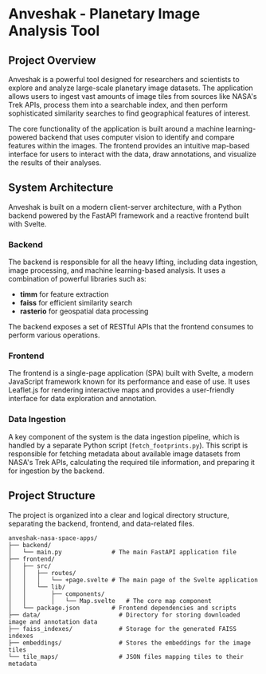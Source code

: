 # Anveshak - Planetary Image Analysis Tool

## Project Overview

Anveshak is a powerful tool designed for researchers and scientists to explore and analyze large-scale planetary image datasets. The application allows users to ingest vast amounts of image tiles from sources like NASA's Trek APIs, process them into a searchable index, and then perform sophisticated similarity searches to find geographical features of interest.

The core functionality of the application is built around a machine learning-powered backend that uses computer vision to identify and compare features within the images. The frontend provides an intuitive map-based interface for users to interact with the data, draw annotations, and visualize the results of their analyses.

## System Architecture

Anveshak is built on a modern client-server architecture, with a Python backend powered by the FastAPI framework and a reactive frontend built with Svelte.

### Backend
The backend is responsible for all the heavy lifting, including data ingestion, image processing, and machine learning-based analysis. It uses a combination of powerful libraries such as:
- **timm** for feature extraction
- **faiss** for efficient similarity search  
- **rasterio** for geospatial data processing

The backend exposes a set of RESTful APIs that the frontend consumes to perform various operations.

### Frontend
The frontend is a single-page application (SPA) built with Svelte, a modern JavaScript framework known for its performance and ease of use. It uses Leaflet.js for rendering interactive maps and provides a user-friendly interface for data exploration and annotation.

### Data Ingestion
A key component of the system is the data ingestion pipeline, which is handled by a separate Python script (`fetch_footprints.py`). This script is responsible for fetching metadata about available image datasets from NASA's Trek APIs, calculating the required tile information, and preparing it for ingestion by the backend.

## Project Structure

The project is organized into a clear and logical directory structure, separating the backend, frontend, and data-related files.

```
anveshak-nasa-space-apps/
├── backend/
│   └── main.py              # The main FastAPI application file
├── frontend/
│   ├── src/
│   │   ├── routes/
│   │   │   └── +page.svelte # The main page of the Svelte application
│   │   └── lib/
│   │       ├── components/
│   │       │   └── Map.svelte   # The core map component
│   └── package.json         # Frontend dependencies and scripts
├── data/                      # Directory for storing downloaded image and annotation data
├── faiss_indexes/             # Storage for the generated FAISS indexes
├── embeddings/                # Stores the embeddings for the image tiles
└── tile_maps/                 # JSON files mapping tiles to their metadata
```

